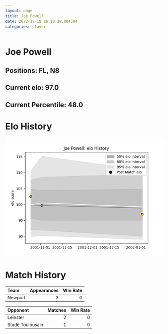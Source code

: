 ```yaml
---  
layout: page  
title: Joe Powell  
date: 2022-12-18 16:19:28.004394  
categories: player  
---
```

# Joe Powell

## Positions: FL, N8

## Current elo: 97.0

## Current Percentile: 48.0

# Elo History


![elo history](history_JoePowell.png)
# Match History


| Team    |   Appearances |   Win Rate |
|:--------|--------------:|-----------:|
| Newport |             3 |          0 |

| Opponent         |   Matches |   Win Rate |
|:-----------------|----------:|-----------:|
| Leinster         |         2 |          0 |
| Stade Toulousain |         1 |          0 |